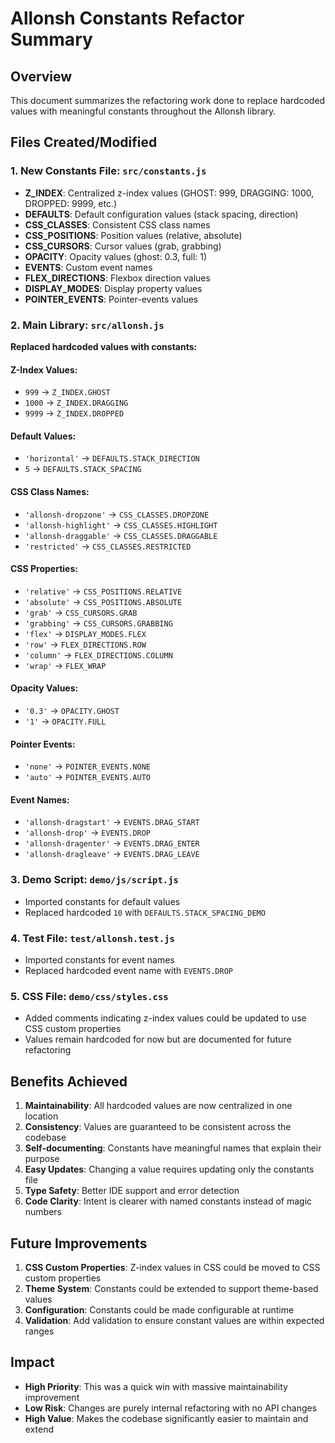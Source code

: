 # Allonsh Constants Refactor Summary

## Overview
This document summarizes the refactoring work done to replace hardcoded values with meaningful constants throughout the Allonsh library.

## Files Created/Modified

### 1. New Constants File: `src/constants.js`
- **Z_INDEX**: Centralized z-index values (GHOST: 999, DRAGGING: 1000, DROPPED: 9999, etc.)
- **DEFAULTS**: Default configuration values (stack spacing, direction)
- **CSS_CLASSES**: Consistent CSS class names
- **CSS_POSITIONS**: Position values (relative, absolute)
- **CSS_CURSORS**: Cursor values (grab, grabbing)
- **OPACITY**: Opacity values (ghost: 0.3, full: 1)
- **EVENTS**: Custom event names
- **FLEX_DIRECTIONS**: Flexbox direction values
- **DISPLAY_MODES**: Display property values
- **POINTER_EVENTS**: Pointer-events values

### 2. Main Library: `src/allonsh.js`
**Replaced hardcoded values with constants:**

#### Z-Index Values:
- `999` → `Z_INDEX.GHOST`
- `1000` → `Z_INDEX.DRAGGING`
- `9999` → `Z_INDEX.DROPPED`

#### Default Values:
- `'horizontal'` → `DEFAULTS.STACK_DIRECTION`
- `5` → `DEFAULTS.STACK_SPACING`

#### CSS Class Names:
- `'allonsh-dropzone'` → `CSS_CLASSES.DROPZONE`
- `'allonsh-highlight'` → `CSS_CLASSES.HIGHLIGHT`
- `'allonsh-draggable'` → `CSS_CLASSES.DRAGGABLE`
- `'restricted'` → `CSS_CLASSES.RESTRICTED`

#### CSS Properties:
- `'relative'` → `CSS_POSITIONS.RELATIVE`
- `'absolute'` → `CSS_POSITIONS.ABSOLUTE`
- `'grab'` → `CSS_CURSORS.GRAB`
- `'grabbing'` → `CSS_CURSORS.GRABBING`
- `'flex'` → `DISPLAY_MODES.FLEX`
- `'row'` → `FLEX_DIRECTIONS.ROW`
- `'column'` → `FLEX_DIRECTIONS.COLUMN`
- `'wrap'` → `FLEX_WRAP`

#### Opacity Values:
- `'0.3'` → `OPACITY.GHOST`
- `'1'` → `OPACITY.FULL`

#### Pointer Events:
- `'none'` → `POINTER_EVENTS.NONE`
- `'auto'` → `POINTER_EVENTS.AUTO`

#### Event Names:
- `'allonsh-dragstart'` → `EVENTS.DRAG_START`
- `'allonsh-drop'` → `EVENTS.DROP`
- `'allonsh-dragenter'` → `EVENTS.DRAG_ENTER`
- `'allonsh-dragleave'` → `EVENTS.DRAG_LEAVE`

### 3. Demo Script: `demo/js/script.js`
- Imported constants for default values
- Replaced hardcoded `10` with `DEFAULTS.STACK_SPACING_DEMO`

### 4. Test File: `test/allonsh.test.js`
- Imported constants for event names
- Replaced hardcoded event name with `EVENTS.DROP`

### 5. CSS File: `demo/css/styles.css`
- Added comments indicating z-index values could be updated to use CSS custom properties
- Values remain hardcoded for now but are documented for future refactoring

## Benefits Achieved

1. **Maintainability**: All hardcoded values are now centralized in one location
2. **Consistency**: Values are guaranteed to be consistent across the codebase
3. **Self-documenting**: Constants have meaningful names that explain their purpose
4. **Easy Updates**: Changing a value requires updating only the constants file
5. **Type Safety**: Better IDE support and error detection
6. **Code Clarity**: Intent is clearer with named constants instead of magic numbers

## Future Improvements

1. **CSS Custom Properties**: Z-index values in CSS could be moved to CSS custom properties
2. **Theme System**: Constants could be extended to support theme-based values
3. **Configuration**: Constants could be made configurable at runtime
4. **Validation**: Add validation to ensure constant values are within expected ranges

## Impact

- **High Priority**: This was a quick win with massive maintainability improvement
- **Low Risk**: Changes are purely internal refactoring with no API changes
- **High Value**: Makes the codebase significantly easier to maintain and extend

